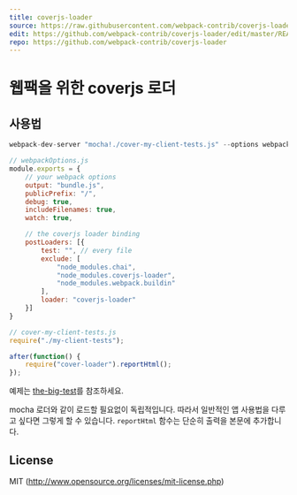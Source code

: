 ```yaml
---
title: coverjs-loader
source: https://raw.githubusercontent.com/webpack-contrib/coverjs-loader/master/README.md
edit: https://github.com/webpack-contrib/coverjs-loader/edit/master/README.md
repo: https://github.com/webpack-contrib/coverjs-loader
---
```

# 웹팩을 위한 coverjs 로더

## 사용법

``` javascript
webpack-dev-server "mocha!./cover-my-client-tests.js" --options webpackOptions.js
```

``` javascript
// webpackOptions.js
module.exports = {
	// your webpack options
	output: "bundle.js",
	publicPrefix: "/",
	debug: true,
	includeFilenames: true,
	watch: true,

	// the coverjs loader binding
	postLoaders: [{
		test: "", // every file
		exclude: [
			"node_modules.chai",
			"node_modules.coverjs-loader",
			"node_modules.webpack.buildin"
		],
		loader: "coverjs-loader"
	}]
}
```

``` javascript
// cover-my-client-tests.js
require("./my-client-tests");

after(function() {
	require("cover-loader").reportHtml();
});
```

<!-- See [the-big-test](https://github.com/webpack/the-big-test) for an example. -->
예제는 [the-big-test](https://github.com/webpack/the-big-test)를 참조하세요.

<!-- You don't have to combine it with the mocha loader, it's independent. So if you want to cover a normal app usage, you can do so. The `reportHtml` function just appends the output to the body. -->
mocha 로더와 같이 로드할 필요없이 독립적입니다. 따라서 일반적인 앱 사용법을 다루고 싶다면 그렇게 할 수 있습니다. `reportHtml` 함수는 단순히 출력을 본문에 추가합니다.

## License

MIT (http://www.opensource.org/licenses/mit-license.php)
